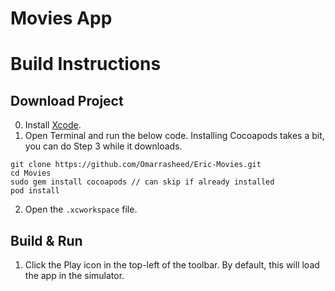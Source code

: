 # Movies App

# Build Instructions

## Download Project

0. Install [Xcode](https://itunes.apple.com/us/app/xcode/id497799835?mt=12).
1. Open Terminal and run the below code. Installing Cocoapods takes a bit, you can do Step 3 while it downloads.

```
git clone https://github.com/Omarrasheed/Eric-Movies.git
cd Movies
sudo gem install cocoapods // can skip if already installed
pod install
```

2. Open the `.xcworkspace` file.

## Build & Run

1. Click the Play icon in the top-left of the toolbar. By default, this will load the app in the simulator.
